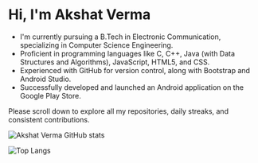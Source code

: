 # Hi, I'm Akshat Verma

- I'm currently pursuing a B.Tech in Electronic Communication, specializing in Computer Science Engineering.
- Proficient in programming languages like C, C++, Java (with Data Structures and Algorithms), JavaScript, HTML5, and CSS.
- Experienced with GitHub for version control, along with Bootstrap and Android Studio.
- Successfully developed and launched an Android application on the Google Play Store.

Please scroll down to explore all my repositories, daily streaks, and consistent contributions.

![Akshat Verma GitHub stats](https://github-readme-stats.vercel.app/api?username=akshatverma1&show_icons=true&theme=dark)

![Top Langs](https://github-readme-stats.vercel.app/api/top-langs/?username=akshatverma1&theme=dark)
